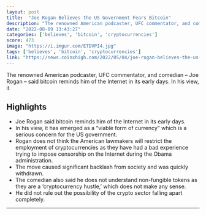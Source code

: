 ```yaml
---
layout: post
title:  "Joe Rogan Believes the US Government Fears Bitcoin"
description: "The renowned American podcaster, UFC commentator, and comedian – Joe Rogan – said bitcoin reminds him of the Internet in its early days. In his view, it"
date: "2022-08-09 13:43:27"
categories: ['believes', 'bitcoin', 'cryptocurrencies']
score: 473
image: "https://i.imgur.com/ETDVPI4.jpg"
tags: ['believes', 'bitcoin', 'cryptocurrencies']
link: "https://news.coinxhigh.com/2022/05/04/joe-rogan-believes-the-us-government-fears-bitcoin/"
---
```


The renowned American podcaster, UFC commentator, and comedian – Joe Rogan – said bitcoin reminds him of the Internet in its early days. In his view, it

## Highlights

- Joe Rogan said bitcoin reminds him of the Internet in its early days.
- In his view, it has emerged as a “viable form of currency” which is a serious concern for the US government.
- Rogan does not think the American lawmakers will restrict the employment of cryptocurrencies as they have had a bad experience trying to impose censorship on the Internet during the Obama administration.
- The move caused significant backlash from society and was quickly withdrawn.
- The comedian also said he does not understand non-fungible tokens as they are a ‘cryptocurrency hustle,’ which does not make any sense.
- He did not rule out the possibility of the crypto sector falling apart completely.

---

